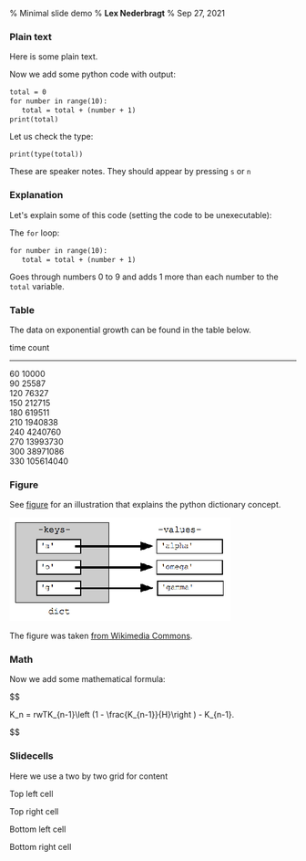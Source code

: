 % Minimal slide demo
% **Lex Nederbragt**
% Sep 27, 2021

<!-- !split -->

### Plain text

Here is some plain text.

Now we add some python code with output:


~~~{.Python}
total = 0
for number in range(10):
   total = total + (number + 1)
print(total)
~~~

Let us check the type:

~~~{.Python}
print(type(total))
~~~

<!-- !bnotes -->
These are speaker notes. They should appear by pressing `s` or `n`
<!-- !enotes -->

<!-- !split -->

### Explanation

Let's explain some of this code
(setting the code to be unexecutable):

The `for` loop:


~~~{.Python}
for number in range(10):
   total = total + (number + 1)
~~~

Goes through numbers 0 to 9 and adds 1 more than each number to the `total` variable.

<!-- !split -->
### Table

The data on exponential growth can be found in the table below.


time    count    
----  ---------  
 60     10000    
 90     25587    
120     76327    
150     212715   
180     619511   
210    1940838   
240    4240760   
270    13993730  
300    38971086  
330   105614040  


<!-- !split -->
### Figure

See [figure](#PythonDict) for an illustration that explains the python dictionary concept.

<!-- <img src="img/PythonDict.png" width="400" alt="Schematic illustration of how keys and values are related in Python dictionaries"><p><em>Data structure concept of a dictionary in python. <div id="PythonDict"></div></em></p> -->
![<p><em>Data structure concept of a dictionary in python. <div id="PythonDict"></div></em></p>](img/PythonDict.png)

The figure was taken
[from Wikimedia Commons](https://commons.wikimedia.org/wiki/File:GooglePythonClass_Day1_Part3_Pic.jpg).
<!-- !split -->

### Math

Now we add some mathematical formula:

$$

K_n = rwTK_{n-1}\left (1 - \frac{K_{n-1}}{H}\right ) - K_{n-1}.

$$
<!-- !split -->
### Slidecells

Here we use a two by two grid for content

<!-- !bslidecell 00 -->
Top left cell
<!-- !eslidecell -->

<!-- !bslidecell 01 -->
Top right cell
<!-- !eslidecell -->

<!-- !bslidecell 10 -->
Bottom left cell
<!-- !eslidecell -->

<!-- !bslidecell 11 -->
Bottom right cell
<!-- !eslidecell -->

